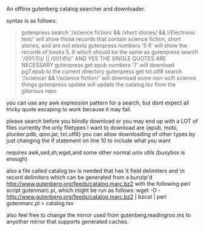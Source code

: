 An offline gutenberg catalog searcher and downloader.

syntax is as follows:
> gutenpress search '/science fiction/ && /short stories/ && !/Electronic text/'
        will show those records that contain science fiction, short stories, and are not etexts
> gutenpress numbers '5 6'
        will show the records of books 5, 6
        which should be the same as
> gutenpress search '/001:5\t/ || /001:6\t/'
        AND YES THE SINGLE QUOTES ARE NECESSARY
> gutenpress get epub numbers '7'
        will download pg7.epub to the current directory
> gutenpress get txt.utf8 search '/science/ && !/science fiction/'
        will download some non-scifi science things
> gutenpress update
        will update the catalog.tsv from the gitorious repo

you can use any awk expression pattern for a search, but dont expect all tricky quote escaping to work because it may fail.

please search before you blindly download or you may end up with a LOT of files
currently the only filetypes I want to download are {epub, mobi, plucker.pdb, qioo.jar, txt.utf8} you can allow downloading of other types by just changing the if statement on line 10 to include what you want



requires awk,sed,sh,wget,and some other normal unix utils (busybox is enough)

also a file called catalog.tsv is needed that has \t field delimiters and \n record delimiters which can be generated from a bunzip'd http://www.gutenberg.org/feeds/catalog.marc.bz2 with the following perl script gutenmarc.pl, which might be run as follows:
wget -O - http://www.gutenberg.org/feeds/catalog.marc.bz2 | bzcat | perl gutenmarc.pl > catalog.tsv

also feel free to change the mirror used from gutenberg.readingroo.ms to anyother mirror that supports generated caches.
